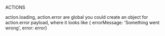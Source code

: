 ACTIONS

action.loading, action.error are global
you could create an object for action.error payload, 
where it looks like { errorMessage: 'Something went wrong', error: error}